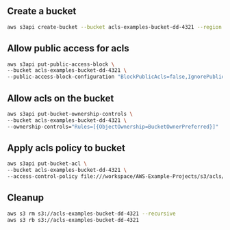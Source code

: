 ## Create a bucket
```sh
aws s3api create-bucket --bucket acls-examples-bucket-dd-4321 --region us-east-1
```

## Allow public access for acls
```sh
aws s3api put-public-access-block \
--bucket acls-examples-bucket-dd-4321 \
--public-access-block-configuration "BlockPublicAcls=false,IgnorePublicAcls=false,BlockPublicPolicy=true,RestrictPublicBuckets=true"
```

## Allow acls on the bucket
```sh
aws s3api put-bucket-ownership-controls \
--bucket acls-examples-bucket-dd-4321 \
--ownership-controls="Rules=[{ObjectOwnership=BucketOwnerPreferred}]"
```

## Apply acls policy to bucket
```sh
aws s3api put-bucket-acl \
--bucket acls-examples-bucket-dd-4321 \
--access-control-policy file:///workspace/AWS-Example-Projects/s3/acls/policy.json
```

## Cleanup
```sh
aws s3 rm s3://acls-examples-bucket-dd-4321 --recursive
aws s3 rb s3://acls-examples-bucket-dd-4321
```